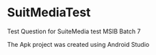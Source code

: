 # SuitMediaTest
Test Question for SuiteMedia test MSIB Batch 7

The Apk project was created using Android Studio
